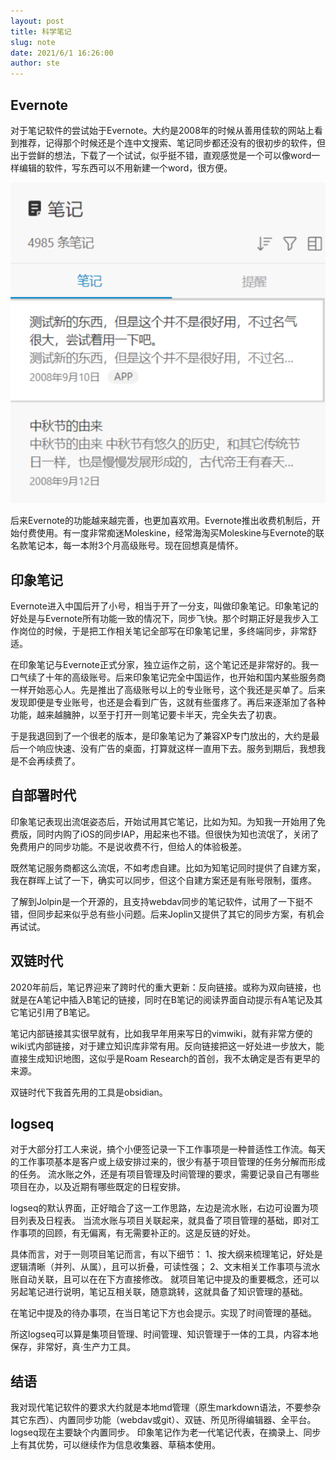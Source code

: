 ```yaml
---
layout: post
title: 科学笔记
slug: note
date: 2021/6/1 16:26:00
author: ste
---
```


## Evernote
对于笔记软件的尝试始于Evernote。大约是2008年的时候从善用佳软的网站上看到推荐，记得那个时候还是个连中文搜索、笔记同步都还没有的很初步的软件，但出于尝鲜的想法，下载了一个试试，似乎挺不错，直观感觉是一个可以像word一样编辑的软件，写东西可以不用新建一个word，很方便。

![Evernote](./images/evernote.png)

后来Evernote的功能越来越完善，也更加喜欢用。Evernote推出收费机制后，开始付费使用。有一度非常痴迷Moleskine，经常海淘买Moleskine与Evernote的联名款笔记本，每一本附3个月高级账号。现在回想真是情怀。

## 印象笔记
Evernote进入中国后开了小号，相当于开了一分支，叫做印象笔记。印象笔记的好处是与Evernote所有功能一致的情况下，同步飞快。那个时期正好是我步入工作岗位的时候，于是把工作相关笔记全部写在印象笔记里，多终端同步，非常舒适。

在印象笔记与Evernote正式分家，独立运作之前，这个笔记还是非常好的。我一口气续了十年的高级账号。后来印象笔记完全中国运作，也开始和国内某些服务商一样开始恶心人。先是推出了高级账号以上的专业账号，这个我还是买单了。后来发现即便是专业账号，也还是会看到广告，这就有些蛋疼了。再后来逐渐加了各种功能，越来越臃肿，以至于打开一则笔记要卡半天，完全失去了初衷。

于是我退回到了一个很老的版本，是印象笔记为了兼容XP专门放出的，大约是最后一个响应快速、没有广告的桌面，打算就这样一直用下去。服务到期后，我想我是不会再续费了。

## 自部署时代
印象笔记表现出流氓姿态后，开始试用其它笔记，比如为知。为知我一开始用了免费版，同时内购了iOS的同步IAP，用起来也不错。但很快为知也流氓了，关闭了免费用户的同步功能。不是说收费不行，但给人的体验极差。

既然笔记服务商都这么流氓，不如考虑自建。比如为知笔记同时提供了自建方案，我在群晖上试了一下，确实可以同步，但这个自建方案还是有账号限制，蛋疼。

了解到Jolpin是一个开源的，且支持webdav同步的笔记软件，试用了一下挺不错，但同步起来似乎总有些小问题。后来Joplin又提供了其它的同步方案，有机会再试试。

## 双链时代
2020年前后，笔记界迎来了跨时代的重大更新：反向链接。或称为双向链接，也就是在A笔记中插入B笔记的链接，同时在B笔记的阅读界面自动提示有A笔记及其它笔记引用了B笔记。

笔记内部链接其实很早就有，比如我早年用来写日的vimwiki，就有非常方便的wiki式内部链接，对于建立知识库非常有用。反向链接把这一好处进一步放大，能直接生成知识地图，这似乎是Roam Research的首创，我不太确定是否有更早的来源。

双链时代下我首先用的工具是obsidian。

## logseq
对于大部分打工人来说，搞个小便签记录一下工作事项是一种普适性工作流。每天的工作事项基本是客户或上级安排过来的，很少有基于项目管理的任务分解而形成的任务。
流水账之外，还是有项目管理及时间管理的要求，需要记录自己有哪些项目在办，以及近期有哪些既定的日程安排。

logseq的默认界面，正好暗合了这一工作思路，左边是流水账，右边可设置为项目列表及日程表。
当流水账与项目关联起来，就具备了项目管理的基础，即对工作事项的回顾，有无偏离，有无需要补正的。这是反链的好处。

具体而言，对于一则项目笔记而言，有以下细节：
1、按大纲来梳理笔记，好处是逻辑清晰（并列、从属），且可以折叠，可读性强；
2、文末相关工作事项与流水账自动关联，且可以在在下方直接修改。
就项目笔记中提及的重要概念，还可以另起笔记进行说明，笔记互相关联，随意跳转，这就具备了知识管理的基础。

在笔记中提及的待办事项，在当日笔记下方也会提示。实现了时间管理的基础。

所这logseq可以算是集项目管理、时间管理、知识管理于一体的工具，内容本地保存，非常好，真·生产力工具。

## 结语

我对现代笔记软件的要求大约就是本地md管理（原生markdown语法，不要参杂其它东西）、内置同步功能（webdav或git）、双链、所见所得编辑器、全平台。logseq现在主要缺个内置同步。
印象笔记作为老一代笔记代表，在摘录上、同步上有其优势，可以继续作为信息收集器、草稿本使用。
